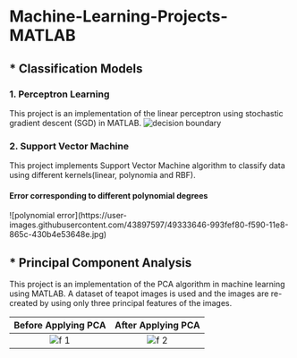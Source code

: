 # Machine-Learning-Projects-MATLAB
## * Classification Models
###  1. Perceptron Learning
  
  This project is an implementation of the linear perceptron using stochastic gradient descent (SGD) in MATLAB.
  ![decision boundary](https://user-images.githubusercontent.com/43897597/49332985-d7cfad00-f584-11e8-8702-39c9a2e38ef5.jpg)
###  2. Support Vector Machine

  This project implements Support Vector Machine algorithm to classify data using different kernels(linear, polynomia and RBF).
  <h4> Error corresponding to different polynomial degrees </h4>
![polynomial error](https://user-images.githubusercontent.com/43897597/49333646-993fef80-f590-11e8-865c-430b4e53648e.jpg)

## * Principal Component Analysis

This project is an implementation of the PCA algorithm in machine learning using MATLAB. A dataset of teapot images is used and the images are re-created by using only three principal features of the images.

Before Applying PCA        |  After Applying PCA
:-------------------------:|:-------------------------:
![f 1](https://user-images.githubusercontent.com/43897597/49427143-93086980-f770-11e8-9df1-926e968ed3ca.jpg) | ![f 2](https://user-images.githubusercontent.com/43897597/49427148-96035a00-f770-11e8-878b-16eacdbf2c8d.jpg)
